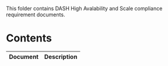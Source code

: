 This folder contains DASH High Avalability and Scale compliance requirement documents.

# Contents

| Document                                               | Description                                |
| ------------------------------------------------------ | ------------------------------------------ |
